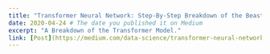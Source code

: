 ```yaml
---
title: "Transformer Neural Network: Step-By-Step Breakdown of the Beast"
date: 2020-04-24 # The date you published it on Medium
excerpt: "A Breakdown of the Transformer Model."
link: [Post](https://medium.com/data-science/transformer-neural-network-step-by-step-breakdown-of-the-beast-b3e096dc857f) # <-- IMPORTANT: The real URL
---
```

